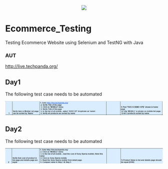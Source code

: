 <div align="center"> 
	<img src="https://github.com/abdelrahman99999/Ecommerce_Testing/actions/workflows/main.yml/badge.svg">
</div>

# Ecommerce_Testing
Testing Ecommerce Website using Selenium and TestNG with Java

### AUT
http://live.techpanda.org/

## Day1
The following test case needs to be automated

![Task1](./Tasks/Testcase-v1.png)

## Day2
The following test case needs to be automated

![Task2](./Tasks/Testcase-v2.png)
